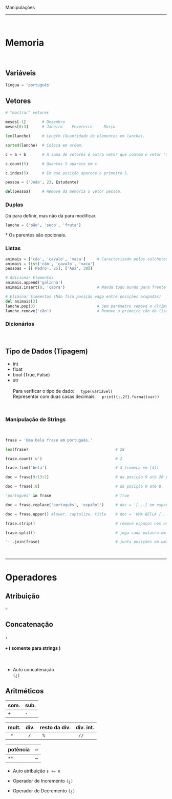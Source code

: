 Manipulações
***
<br/>
 
# Memoria

<br/>

## Variáveis

```py
língua = 'português'
```

## Vetores

```py
# "mostrar" vetores 

meses[-1]       # Dezembro  
meses[0:3]      # Janeiro    Fevereiro     Março

len(lanche)     # Length (Quantidade de elementos em lanche).

sorted(lanche)  # Coloca em ordem.

c = a + b       # A soma de vetores é outra vetor que contem o vetor 'a' seguido do vetor 'b'.

c.count(5)      # Quantos 5 aparece em c.

c.index(5)      # Em que posição aparece o primeiro 5.

pessoa = ('João', 23, Estudante)

del(pessoa)     # Remove da memória o vetor pessoa.
```

### Duplas

Dá para definir, mas não dá para modificar.

```py
lanche = ('pão', 'suco', 'fruta')
```
\* Os parentes são opcionais.


### Listas

```py
animais = ['cão', 'cavalo', 'vaca']     # Caracterizado pelos colchetes.
animais = list('cão', 'cavalo', 'vaca')
pessoas = [['Pedro', 25], ['Ana', 30]]

# Adicionar Elementos
animais.append('galinha')
animais.insert(0, 'cabra')              # Manda todo mundo para frente e ocupa a posição 0.

# Eliminar Elementos (Não fica posição vaga entre posições ocupadas)
del animais[2]
lanche.pop(3)                           # Sem parâmetro remove o último.
lanche.remove('cão')                    # Remove o primeiro cão da lista.
```

### Dicionários

<!--
* Definir um vetor  

`$n = array(2,5,8);`

* Atribuir valor a um elemento do vetor

    - `$n[0] = 7;` - colocar o valor '7' no índice '0'.

    - `$a[] = 4;` - colocar o valor '4' no próximo índice vago.

* Ver um vetor

`print_r($vet);`

* Preencher um vetor em passos

`$c = range(5,20,5);` (de 5 até 20 pulando de 5 em 5.) `$c = array (5, 10, 15, 20)`

### Usar índices determinados

```php
$cadastro = array(
    "nome" => "Ana", 
    "idade => 23
);
```
 
### Percorre um vetor 

Para cada **_elemento_** do **vetor** `$vet` coloque o **índice** em `$ind` e o **valor** em `$val`.

```php
foreach ($vet as $ind => $val) {
    echo "O índice $ind tem o valor $val";
}
```
-->

<br/>

## Tipo de Dados (Tipagem)

* int
* float  
* bool (True, False)
* str
    <br/>  
    Para verificar o tipo de dado: &nbsp; &nbsp; `type(variável)`  
    Representar com duas casas decimais: &nbsp; &nbsp; `print({:.2f}.format(var))`  

<br/>  

### Manipulação de Strings  
<br/>  

```py
frase = 'Uma bela frase em português.'

len(frase)                                      # 28

frase.count('u')                                # 2

frase.find('bela')                              # 4 (começa em [4])

doc = frase[9:13:2]                             # da posição 9 até 20 pulando de dois em dois.

doc = frase[:8]                                 # da posição 0 até 8.

'português' in frase                            # True

doc = frase.replace('português', 'español')     # doc = '[...] em español'

doc = frase.upper() #lower, captalize, title    # doc = 'UMA BElLA [...]'

frase.strip()                                   # remove espaços nos extremos.

frase.split()                                   # joga cada palavra em uma posição

'-'.join(frase)                                 # junta posições em uma frase separando as por -.

```



<br/>

***
# Operadores

## Atribuição

#### `=`

## Concatenação

#### `,`
#### `+` ( somente para strings )  

<br>

* Auto concatenação  
`(¿)`

## Aritméticos

som. | sub.
-- | --
 `+` | `-`  

mult. | div. | resto da div. | div. int.
-- | -- | -- | --
` *` | ` /` | ` %` | ` //` 

potência | ~
-- | --
`**` | ~

* Auto atribuição      ``s += n`` 

* Operador de Incremento        `(¿)`

* Operador de Decremento        `(¿)`

<!--
## Relacionais

`>` `<` `>=` `<=` `==` ( `!=` ou `<>` )     

* Inversor `$a =! $b`  

* Idêntico `$a === $b`

## Lógicos

`!` (Negação) `&&` (Conjunção) `||` (Disjunção)  

(Esta é a ordem de execução (precedência)).
-->